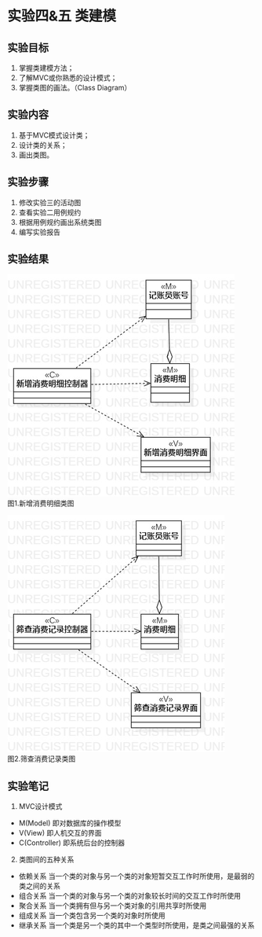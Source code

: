 # 实验四&五 类建模

## 实验目标
1. 掌握类建模方法；
2. 了解MVC或你熟悉的设计模式；
3. 掌握类图的画法。（Class Diagram）

## 实验内容
1. 基于MVC模式设计类；
2. 设计类的关系；
3. 画出类图。

## 实验步骤
1. 修改实验三的活动图
2. 查看实验二用例规约
3. 根据用例规约画出系统类图
4. 编写实验报告

## 实验结果
![类图1](./ClassDiagram1.jpg)  
图1.新增消费明细类图

![类图2](./ClassDiagram2.jpg)  
图2.筛查消费记录类图

## 实验笔记
1. MVC设计模式
- M(Model) 即对数据库的操作模型
- V(View) 即人机交互的界面
- C(Controller) 即系统后台的控制器  
2. 类图间的五种关系
- 依赖关系 当一个类的对象与另一个类的对象短暂交互工作时所使用，是最弱的类之间的关系
- 组合关系 当一个类的对象与另一个类的对象较长时间的交互工作时所使用
- 聚合关系 当一个类拥有但与另一个类对象的引用共享时所使用
- 组成关系 当一个类包含另一个类的对象时所使用
- 继承关系 当一个类是另一个类的其中一个类型时所使用，是类之间最强的关系
